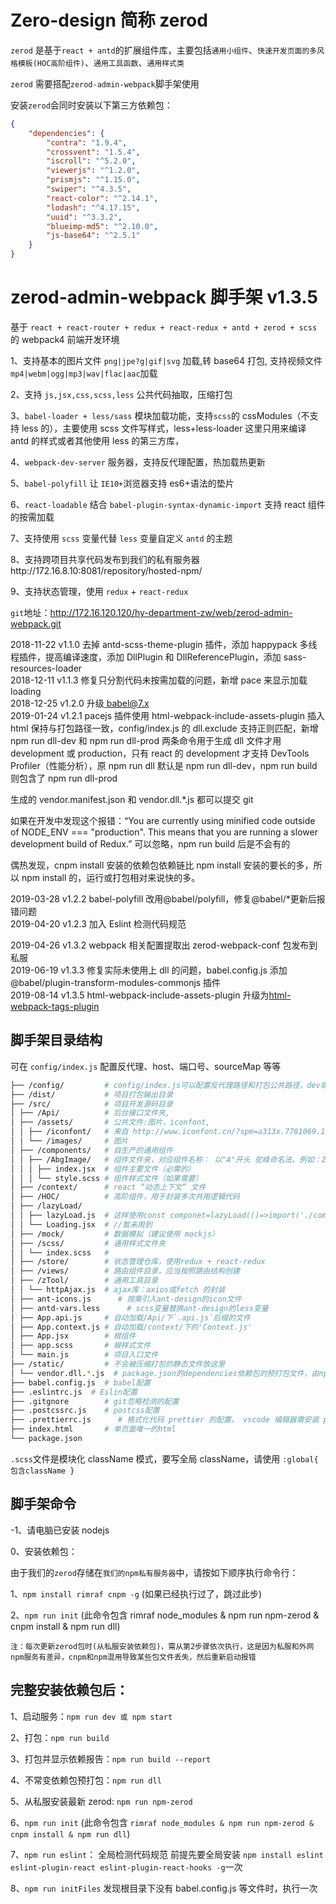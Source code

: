 <!--
 * @Author: zgt
 * @Date: 2018-08-21 10:59:31
 * @LastEditors: zgt
 * @LastEditTime: 2019-09-30 09:47:58
 * @Description: file content
 -->
<div class="z-doc-titles"></div>

# Zero-design 简称 zerod

`zerod` 是基于`react + antd`的扩展组件库，主要包括`通用小组件`、`快速开发页面的多风格模板(HOC高阶组件)`、`通用工具函数`、`通用样式类`

`zerod` 需要搭配`zerod-admin-webpack`脚手架使用

安装`zerod`会同时安装以下第三方依赖包：

```json
{
	"dependencies": {
		"contra": "1.9.4",
		"crossvent": "1.5.4",
		"iscroll": "^5.2.0",
		"viewerjs": "^1.2.0",
		"prismjs": "^1.15.0",
		"swiper": "^4.3.5",
		"react-color": "^2.14.1",
		"lodash": "^4.17.15",
		"uuid": "^3.3.2",
		"blueimp-md5": "^2.10.0",
		"js-base64": "^2.5.1"
	}
}
```

# zerod-admin-webpack 脚手架 v1.3.5

基于 `react + react-router + redux + react-redux + antd + zerod + scss` 的 webpack4 前端开发环境

1、支持基本的图片文件 `png|jpe?g|gif|svg` 加载,转 base64 打包, 支持视频文件 `mp4|webm|ogg|mp3|wav|flac|aac`加载

2、支持 `js,jsx,css,scss,less` 公共代码抽取，压缩打包

3、`babel-loader + less/sass` 模块加载功能，支持`scss`的 cssModules（不支持 less 的），主要使用 scss 文件写样式，less+less-loader 这里只用来编译 antd 的样式或者其他使用 less 的第三方库，

4、`webpack-dev-server` 服务器，支持反代理配置，热加载热更新

5、`babel-polyfill` 让 `IE10+`浏览器支持 es6+语法的垫片

6、`react-loadable` 结合 `babel-plugin-syntax-dynamic-import` 支持 react 组件的按需加载

7、支持使用 `scss` 变量代替 `less` 变量自定义 `antd` 的主题

8、支持跨项目共享代码发布到我们的私有服务器http://172.16.8.10:8081/repository/hosted-npm/

9、支持状态管理，使用 `redux` + `react-redux`

`git`地址：<a href="http://172.16.120.120/hy-department-zw/web/zerod-admin-webpack.git" target="_blank">http://172.16.120.120/hy-department-zw/web/zerod-admin-webpack.git</a>

2018-11-22 v1.1.0 去掉 antd-scss-theme-plugin 插件，添加 happypack 多线程插件，提高编译速度，添加 DllPlugin 和 DllReferencePlugin，添加 sass-resources-loader  
2018-12-11 v1.1.3 修复只分割代码未按需加载的问题，新增 pace 来显示加载 loading  
2018-12-25 v1.2.0 升级<a href="https://babeljs.io/" target="_blank"> babel@7.x</a>  
2019-01-24 v1.2.1 pacejs 插件使用 html-webpack-include-assets-plugin 插入 html 保持与打包路径一致，config/index.js 的 dll.exclude 支持正则匹配，新增 npm run dll-dev 和 npm run dll-prod 两条命令用于生成 dll 文件才用 development 或 production，只有 react 的 development 才支持 DevTools Profiler（性能分析），原 npm run dll 默认是 npm run dll-dev，npm run build 则包含了 npm run dll-prod

生成的 vendor.manifest.json 和 vendor.dll.\*.js 都可以提交 git

如果在开发中发现这个报错：“You are currently using minified code outside of NODE_ENV === "production". This means that you are running a slower development build of Redux.” 可以忽略，npm run build 后是不会有的

偶热发现，cnpm install 安装的依赖包依赖链比 npm install 安装的要长的多，所以 npm install 的，运行或打包相对来说快的多。

2019-03-28 v1.2.2 babel-polyfill 改用@babel/polyfill，修复@babel/\*更新后报错问题  
2019-04-20 v1.2.3 加入 Eslint 检测代码规范

2019-04-26 v1.3.2 webpack 相关配置提取出 zerod-webpack-conf 包发布到私服  
2019-06-19 v1.3.3 修复实际未使用上 dll 的问题，babel.config.js 添加@babel/plugin-transform-modules-commonjs 插件  
2019-08-14 v1.3.5 html-webpack-include-assets-plugin 升级为[html-webpack-tags-plugin](https://github.com/jharris4/html-webpack-tags-plugin)

<div class="z-doc-titles"></div>

## 脚手架目录结构

可在 `config/index.js` 配置反代理、host、端口号、sourceMap 等等

```bash
├── /config/         # config/index.js可以配置反代理路径和打包公共路径，dev端口号等等
├── /dist/           # 项目打包输出目录
├── /src/            # 项目开发源码目录
│ ├── /Api/          # 后台接口文件夹,
│ ├── /assets/       # 公共文件:图片，iconfont,
│ │ ├── /iconfont/   # 来自 http://www.iconfont.cn/?spm=a313x.7781069.1998910419.d4d0a486a
│ │ └── /images/     # 图片
│ ├── /components/   # 自生产的通用组件
│ │ ├── /AbgImage/   # 组件文件夹，对应组件名称： 以"A"开头 驼峰命名法。例如：ZbgImage
│ │ │ ├── index.jsx  # 组件主要文件（必需的）
│ │ │ └── style.scss # 组件样式文件（如果需要）
│ ├── /context/      # react “动态上下文” 文件
│ ├── /HOC/          # 高阶组件，用于封装多次共用逻辑代码
│ ├── /lazyLoad/
│ │ ├── lazyLoad.js  # 这样使用const componet=lazyLoad(()=>import('./componet.jsx'))实现异步组件
│ │ └── Loading.jsx  # //暂未用到
│ ├── /mock/         # 数据模拟（建议使用 mockjs）
│ ├── /scss/         # 通用样式文件夹
│ │ └── index.scss   #
│ ├── /store/        # 状态管理仓库，使用redux + react-redux
│ ├── /views/        # 路由组件目录，应当按照路由结构创建
│ ├── /zTool/        # 通用工具目录
│ │ └── httpAjax.js  # ajax库：axios或fetch 的封装
│ ├── ant-icons.js      # 按需引入ant-design的icon文件
│ ├── antd-vars.less      # scss变量替换ant-design的less变量
│ ├── App.api.js     # 自动加载/Api/下`.api.js`后缀的文件
│ ├── App.context.js # 自动加载/context/下的'Context.js'
│ ├── App.jsx        # 根组件
│ ├── app.scss       # 根样式文件
│ └── main.js        # 项目入口文件
├── /static/         # 不会被压缩打包的静态文件放这里
│ └── vendor.dll.*.js  # package.json的dependencies依赖包的预打包文件，由npm run dll命令生成
├── babel.config.js  # babel配置
├── .eslintrc.js  # Eslin配置
├── .gitgnore        # git忽略检测的配置
├── .postcssrc.js    # postcss配置
├── .prettierrc.js      # 格式化代码 prettier 的配置， vscode 编辑器需安装 prettier 插件
├── index.html       # 单页面唯一的html
└── package.json
```

`.scss`文件是模块化 className 模式，要写全局 className，请使用 `:global{ 包含className }`

<div class="z-doc-titles"></div>

## 脚手架命令

-1、请电脑已安装 nodejs

0、安装依赖包：

由于我们的`zerod`存储在`我们的npm私有服务器`中，请按如下顺序执行命令行：

1、`npm install rimraf cnpm -g` (如果已经执行过了，跳过此步)

2、`npm run init` (此命令包含 rimraf node_modules & npm run npm-zerod & cnpm install & npm run dll)

`注：每次更新zerod包时(从私服安装依赖包)，需从第2步骤依次执行，这是因为私服和外网npm服务有差异，cnpm和npm混用导致某些包文件丢失，然后重新启动报错`

<div class="z-doc-titles"></div>

## 完整安装依赖包后：

1、启动服务：`npm run dev 或 npm start`

2、打包：`npm run build`

3、打包并显示依赖报告：`npm run build --report`

4、不常变依赖包预打包：`npm run dll`

5、从私服安装最新 zerod: `npm run npm-zerod`

6、`npm run init` (此命令包含 `rimraf node_modules & npm run npm-zerod & cnpm install & npm run dll`)

7、`npm run eslint`： 全局检测代码规范 前提先要全局安装 `npm install eslint eslint-plugin-react eslint-plugin-react-hooks -g`一次

8、`npm run initFiles` 发现根目录下没有 babel.config.js 等文件时，执行一次
